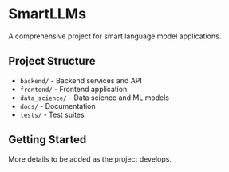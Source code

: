 # SmartLLMs

A comprehensive project for smart language model applications.

## Project Structure

- `backend/` - Backend services and API
- `frontend/` - Frontend application
- `data_science/` - Data science and ML models
- `docs/` - Documentation
- `tests/` - Test suites

## Getting Started

More details to be added as the project develops. 